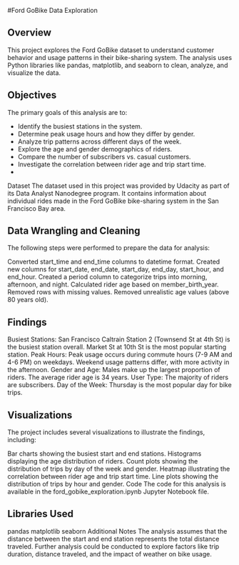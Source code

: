 #Ford GoBike Data Exploration
## Overview
This project explores the Ford GoBike dataset to understand customer behavior and usage patterns in their bike-sharing system. The analysis uses Python libraries like pandas, matplotlib, and seaborn to clean, analyze, and visualize the data.

## Objectives
The primary goals of this analysis are to:

* Identify the busiest stations in the system.
* Determine peak usage hours and how they differ by gender.
* Analyze trip patterns across different days of the week.
* Explore the age and gender demographics of riders.
* Compare the number of subscribers vs. casual customers.
* Investigate the correlation between rider age and trip start time.
* 
Dataset
The dataset used in this project was provided by Udacity as part of its Data Analyst Nanodegree program. It contains information about individual rides made in the Ford GoBike bike-sharing system in the San Francisco Bay area.

## Data Wrangling and Cleaning
The following steps were performed to prepare the data for analysis:

Converted start_time and end_time columns to datetime format.
Created new columns for start_date, end_date, start_day, end_day, start_hour, and end_hour.
Created a period column to categorize trips into morning, afternoon, and night.
Calculated rider age based on member_birth_year.
Removed rows with missing values.
Removed unrealistic age values (above 80 years old).


## Findings
Busiest Stations:
San Francisco Caltrain Station 2 (Townsend St at 4th St) is the busiest station overall.
Market St at 10th St is the most popular starting station.
Peak Hours:
Peak usage occurs during commute hours (7-9 AM and 4-6 PM) on weekdays.
Weekend usage patterns differ, with more activity in the afternoon.
Gender and Age:
Males make up the largest proportion of riders.
The average rider age is 34 years.
User Type:
The majority of riders are subscribers.
Day of the Week:
Thursday is the most popular day for bike trips.

## Visualizations
The project includes several visualizations to illustrate the findings, including:

Bar charts showing the busiest start and end stations.
Histograms displaying the age distribution of riders.
Count plots showing the distribution of trips by day of the week and gender.
Heatmap illustrating the correlation between rider age and trip start time.
Line plots showing the distribution of trips by hour and gender.
Code
The code for this analysis is available in the ford_gobike_exploration.ipynb Jupyter Notebook file.

## Libraries Used
pandas
matplotlib
seaborn
Additional Notes
The analysis assumes that the distance between the start and end station represents the total distance traveled.
Further analysis could be conducted to explore factors like trip duration, distance traveled, and the impact of weather on bike usage.
